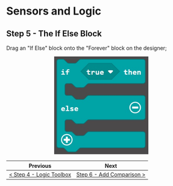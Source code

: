 # Sensors and Logic #

## Step 5 - The If Else Block ##

Drag an "If Else" block onto the "Forever" block on the designer;

<p align="center">
    <img src="images/5-if-else.jpg" width="250px" >
</p>

| Previous | Next |
| -------- | ---- |
| [< Step 4 - Logic Toolbox](4-logic-toolbox.md) | [Step 6 - Add Comparison >](6-add-acc-comparison.md) |